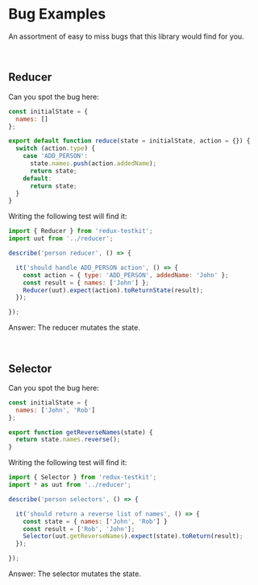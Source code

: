 # Bug Examples

An assortment of easy to miss bugs that this library would find for you.

<br>

## Reducer

Can you spot the bug here:

```js
const initialState = {
  names: []
};

export default function reduce(state = initialState, action = {}) {
  switch (action.type) {
    case 'ADD_PERSON':
      state.names.push(action.addedName);
      return state;
    default:
      return state;
  }
}
```

Writing the following test will find it:

```js
import { Reducer } from 'redux-testkit';
import uut from '../reducer';

describe('person reducer', () => {

  it('should handle ADD_PERSON action', () => {
    const action = { type: 'ADD_PERSON', addedName: 'John' };
    const result = { names: ['John'] };
    Reducer(uut).expect(action).toReturnState(result);
  });

});

```

Answer: The reducer mutates the state.

<br>

## Selector

Can you spot the bug here:

```js
const initialState = {
  names: ['John', 'Rob']
};

export function getReverseNames(state) {
  return state.names.reverse();
}
```

Writing the following test will find it:

```js
import { Selector } from 'redux-testkit';
import * as uut from '../reducer';

describe('person selectors', () => {

  it('should return a reverse list of names', () => {
    const state = { names: ['John', 'Rob'] }
    const result = ['Rob', 'John'];
    Selector(uut.getReverseNames).expect(state).toReturn(result);
  });

});

```

Answer: The selector mutates the state.
